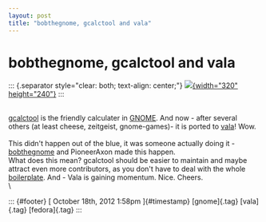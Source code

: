 ```yaml
---
layout: post
title: "bobthegnome, gcalctool and vala"
---
```



bobthegnome, gcalctool and vala
===============================

::: {.separator style="clear: both; text-align: center;"}
[![](http://git.gnome.org/browse/gnome-icon-theme/plain/src/accessories-calculator.svg){width="320"
height="240"}](http://git.gnome.org/browse/gnome-icon-theme/plain/src/accessories-calculator.svg)
:::

\
[gcalctool](http://git.gnome.org/browse/gcalctool) is the friendly
calculater in [GNOME](http://www.gnome.org/). And now - after several
others (at least cheese, zeitgeist, gnome-games)- it is ported to
[vala](http://live.gnome.org/Vala)! Wow.\
\
This didn't happen out of the blue, it was someone actually doing it -
[bobthegnome](http://bobthegnome.blogspot.de/) and PioneerAxon made this
happen.\
What does this mean? gcalctool should be easier to maintain and maybe
attract even more contributors, as you don't have to deal with the whole
[boilerplate](http://www.gtk.org/). And - Vala is gaining momentum.
Nice. Cheers.\
\

::: {#footer}
[ October 18th, 2012 1:58pm ]{#timestamp} [gnome]{.tag} [vala]{.tag}
[fedora]{.tag}
:::
